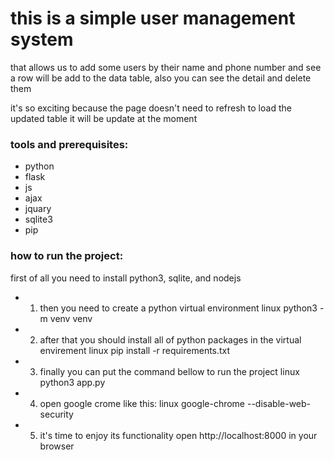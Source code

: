 # this is a simple user management system
that allows us to add some users by their name and phone number and see a row will be add to the data table, also you can see the detail and delete them

it's so exciting because the page doesn't need to refresh to load the updated table it will be update at the moment

### tools and prerequisites:
- python
- flask
- js
- ajax
- jquary
- sqlite3
- pip

### how to run the project:
first of all you need to install python3, sqlite, and nodejs

  - 1. then you need to create a python virtual environment
linux
      python3 -m venv venv

  - 2. after that you should install all of python packages in the virtual envirement
  linux
        pip install -r requirements.txt

  - 3. finally you can put the command bellow to run the project
linux
        python3 app.py

  - 4. open google crome like this: 
linux
      google-chrome --disable-web-security
 
  - 5. it's time to enjoy its functionality
open http://localhost:8000 in your browser



  
  
